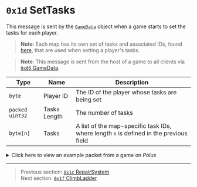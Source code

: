 # `0x1d` SetTasks

This message is sent by the [`GameData`](../05_innernetobject_types/03_gamedata.md) object when a game starts to set the tasks for each player.

> **Note**: Each map has its own set of tasks and associated IDs, found [here](../07_miscellaneous/04_map_specific_ids_for_interactables.md), that are used when setting a player's tasks.

> **Note**: This message is sent from the host of a game to all clients via [`0x05` GameData](../02_root_message_types/05_gamedata.md).

| Type | Name | Description |
| --- | --- | --- |
| `byte` | Player ID | The ID of the player whose tasks are being set |
| `packed uint32` | Tasks Length | The number of tasks |
| `byte[n]` | Tasks | A list of the map-specific task IDs, where length `n` is defined in the previous field |

<details>
    <summary>Click here to view an example packet from a game on <i>Polus</i></summary>

```
01                # Reliable packet
0079              # Nonce
1c0005            # Hazel message (tag of 0x05 = GameData)
    d3503f8a      # Game ID: -1975562029 (REDSUS)
    090002        # Hazel message (tag of 0x02 = RPC)
        58        # Sender (GameData) Net ID: 88
        1d        # RPC Call ID: 29 (SetTasks)
        00        # Player ID: 0
        05        # Tasks Length: 5
            01    # Tasks[0]: 1 (Dropship: Insert Keys)
            07    # Tasks[1]: 7 (Specimen Room: Download Data)
            13    # Tasks[2]: 19 (O2: Monitor Tree)
            19    # Tasks[3]: 25 (Medbay: Submit Scan)
            20    # Tasks[4]: 32 (Outside: Record Temperature)
    090002        # Hazel message (tag of 0x02 = RPC)
        58        # Sender (GameData) Net ID: 88
        1d        # RPC Call ID: 29 (SetTasks)
        01        # Player ID: 1
        05        # Tasks Length: 5
            01    # Tasks[0]: 1 (Dropship: Insert Keys)
            0b    # Tasks[1]: 11 (Boiler Room: Open Waterways)
            15    # Tasks[2]: 21 (Specimen Room: Store Artifacts)
            1e    # Tasks[3]: 30 (Laboratory: Repair Drill)
            1b    # Tasks[4]: 27 (Outside: Fix Weather Node Node_CA)
    090002        # Hazel message (tag of 0x02 = RPC)
        58        # Sender (GameData) Net ID: 88
        1d        # RPC Call ID: 29 (SetTasks)
        03        # Player ID: 3
        05        # Tasks Length: 5
            01    # Tasks[0]: 1 (Dropship: Insert Keys)
            04    # Tasks[1]: 4 (Weapons: Download Data)
            18    # Tasks[2]: 24 (Dropship: Chart Course)
            1c    # Tasks[3]: 28 (Outside: Fix Weather Node Node_MLG)
            1a    # Tasks[4]: 26 (Weapons: Clear Asteroids)
    090002        # Hazel message (tag of 0x02 = RPC)
        58        # Sender (GameData) Net ID: 88
        1d        # RPC Call ID: 29 (SetTasks)
        02        # Player ID: 2
        05        # Tasks Length: 5
            01    # Tasks[0]: 1 (Dropship: Insert Keys)
            06    # Tasks[1]: 6 (Electrical: Download Data)
            16    # Tasks[2]: 22 (O2: Fill Canisters)
            1d    # Tasks[3]: 29 (Laboratory: Align Telescope)
            17    # Tasks[4]: 23 (O2: Empty Garbage)
    090002        # Hazel message (tag of 0x02 = RPC)
        58        # Sender (GameData) Net ID: 88
        1d        # RPC Call ID: 29 (SetTasks)
        04        # Player ID: 4
        05        # Tasks Length: 5
            01    # Tasks[0]: 1 (Dropship: Insert Keys)
            05    # Tasks[1]: 5 (Office: Download Data)
            1f    # Tasks[2]: 31 (Laboratory: Record Temperature)
            14    # Tasks[3]: 20 (Specimen Room: Unlock Manifolds)
            19    # Tasks[4]: 25 (Medbay: Submit Scan)
    090002        # Hazel message (tag of 0x02 = RPC)
        58        # Sender (GameData) Net ID: 88
        1d        # RPC Call ID: 29 (SetTasks)
        05        # Player ID: 5
        05        # Tasks Length: 5
            01    # Tasks[0]: 1 (Dropship: Insert Keys)
            09    # Tasks[1]: 9 (Specimen Room: Start Reactor)
            1d    # Tasks[2]: 29 (Laboratory: Align Telescope)
            1c    # Tasks[3]: 28 (Outside: Fix Weather Node Node_MLG)
            16    # Tasks[4]: 22 (O2: Fill Canisters)
    090002        # Hazel message (tag of 0x02 = RPC)
        58        # Sender (GameData) Net ID: 88
        1d        # RPC Call ID: 29 (SetTasks)
        08        # Player ID: 8
        05        # Tasks Length: 5
            01    # Tasks[0]: 1 (Dropship: Insert Keys)
            0e    # Tasks[1]: 14 (Outside: Fix Weather Node Node_GI)
            20    # Tasks[2]: 32 (Outside: Record Temperature)
            13    # Tasks[3]: 19 (O2: Monitor Tree)
            15    # Tasks[4]: 21 (Specimen Room: Store Artifacts)
    090002        # Hazel message (tag of 0x02 = RPC)
        58        # Sender (GameData) Net ID: 88
        1d        # RPC Call ID: 29 (SetTasks)
        09        # Player ID: 9
        05        # Tasks Length: 5
            01    # Tasks[0]: 1 (Dropship: Insert Keys)
            08    # Tasks[1]: 8 (O2: Download Data)
            18    # Tasks[2]: 24 (Dropship: Chart Course)
            1e    # Tasks[3]: 30 (Laboratory: Repair Drill)
            17    # Tasks[4]: 23 (O2: Empty Garbage)
    090002        # Hazel message (tag of 0x02 = RPC)
        58        # Sender (GameData) Net ID: 88
        1d        # RPC Call ID: 29 (SetTasks)
        07        # Player ID: 7
        05        # Tasks Length: 5
            01    # Tasks[0]: 1 (Dropship: Insert Keys)
            10    # Tasks[1]: 16 (Outside: Fix Weather Node Node_PD)
            14    # Tasks[2]: 20 (Specimen Room: Unlock Manifolds)
            19    # Tasks[3]: 25 (Medbay: Submit Scan)
            16    # Tasks[4]: 22 (O2: Fill Canisters)
```
</details>

---

> Previous section: [`0x1c` RepairSystem](28_repairsystem.md)<br>
> Next section: [`0x1f` ClimbLadder](31_climbladder.md)
